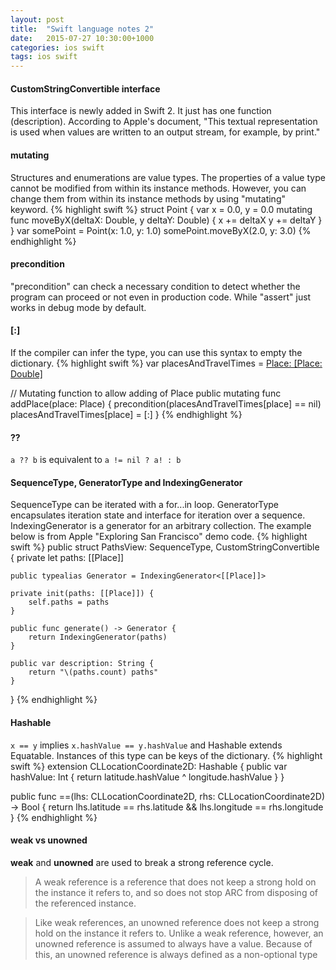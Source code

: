 ```yaml
---
layout: post
title:  "Swift language notes 2"
date:   2015-07-27 10:30:00+1000
categories: ios swift
tags: ios swift
---
```


#### CustomStringConvertible interface
This interface is newly added in Swift 2. It just has one function (description). According to Apple's document, "This textual representation is used when values are written to an output stream, for example, by print."

#### mutating
Structures and enumerations are value types. The properties of a value type cannot be modified from within its instance methods. However, you can change them from within its instance methods by using "mutating" keyword.
{% highlight swift %}
struct Point {
    var x = 0.0, y = 0.0
    mutating func moveByX(deltaX: Double, y deltaY: Double) {
        x += deltaX
        y += deltaY
    }
}
var somePoint = Point(x: 1.0, y: 1.0)
somePoint.moveByX(2.0, y: 3.0)
{% endhighlight %}

#### precondition
"precondition" can check a necessary condition to detect whether the program can proceed or not even in production code. While "assert" just works in debug mode by default.

#### [:]
If the compiler can infer the type, you can use this syntax to empty the dictionary.
{% highlight swift %}
var placesAndTravelTimes = [Place: [Place: Double]]()
 
 // Mutating function to allow adding of Place
 public mutating func addPlace(place: Place) {
     precondition(placesAndTravelTimes[place] == nil)
     placesAndTravelTimes[place] = [:]
 }
{% endhighlight %}

#### ??
`a ?? b` is equivalent to `a != nil ? a! : b`

#### SequenceType, GeneratorType and IndexingGenerator
SequenceType can be iterated with a for...in loop. GeneratorType encapsulates iteration state and interface for iteration over a sequence. IndexingGenerator is a generator for an arbitrary collection. The example below is from Apple "Exploring San Francisco" demo code.
{% highlight swift %}
public struct PathsView: SequenceType, CustomStringConvertible {
    private let paths: [[Place]]
    
    public typealias Generator = IndexingGenerator<[[Place]]>
    
    private init(paths: [[Place]]) {
        self.paths = paths
    }
    
    public func generate() -> Generator {
        return IndexingGenerator(paths)
    }
    
    public var description: String {
        return "\(paths.count) paths"
    }
}
{% endhighlight %}

#### Hashable
`x == y` implies `x.hashValue == y.hashValue` and Hashable extends Equatable. Instances of this type can be keys of the dictionary.
{% highlight swift %}
extension CLLocationCoordinate2D: Hashable {
    public var hashValue: Int {
        return latitude.hashValue ^ longitude.hashValue
    }
}

public func ==(lhs: CLLocationCoordinate2D, rhs: CLLocationCoordinate2D) -> Bool {
    return lhs.latitude == rhs.latitude &&
        lhs.longitude == rhs.longitude
}
{% endhighlight %}

#### weak vs unowned
**weak** and **unowned** are used to break a strong reference cycle.

>A weak reference is a reference that does not keep a strong hold on the instance it refers to, and so does not stop ARC from disposing of the referenced instance. 

>Like weak references, an unowned reference does not keep a strong hold on the instance it refers to. Unlike a weak reference, however, an unowned reference is assumed to always have a value. Because of this, an unowned reference is always defined as a non-optional type